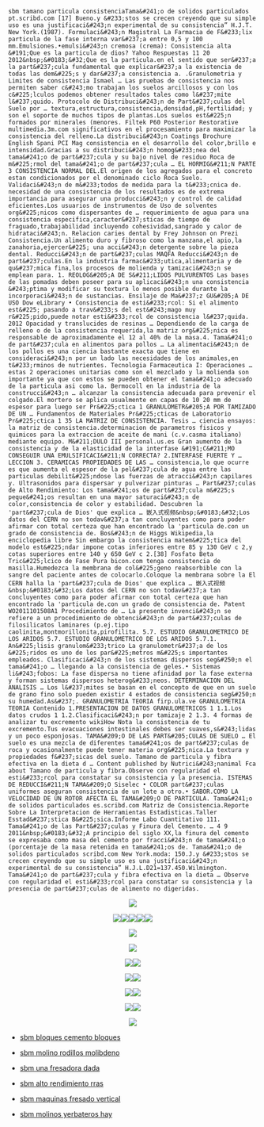 
```
sbm tamano particula consistenciaTama&#241;o de solidos particulados pt.scribd.com [17] Bueno.y &#233;stos se crecen creyendo que su simple uso es una justificaci&#243;n experimental de su consistencia” H.J.T. New York.(1987). Formulaci&#243;n Magistral La Farmacia de F&#233;lix particula de la fase interna var&#237;a entre 0,5 y 100 mm.Emulsiones.•emulsi&#243;n cremosa (crema): Consistencia alta &#191;Que es la particula de dios? Yahoo Respuestas 11 20 2012&nbsp;&#0183;&#32;Que es la particula.en el sentido que ser&#237;a la part&#237;cula fundamental que explicar&#237;a la existencia de todas las dem&#225;s y dar&#237;a consistencia a. .Granulometria y Limites de consistencia Ismael … Las pruebas de consistencia nos permiten saber c&#243;mo trabajan los suelos arcillosos y con los c&#225;lculos podemos obtener resultados tales como l&#237;mite l&#237;quido. Protocolo de Distribuci&#243;n de Part&#237;culas del Suelo por … textura,estructura,consistencia,densidad,pH,fertilidad; y son el soporte de muchos tipos de plantas.Los suelos est&#225;n formados por minerales (menores. Filtek P60 Posterior Restorative multimedia.3m.com significativos en el procesamiento para maximizar la consistencia del relleno.La distribuci&#243;n Coatings Brochure English Spani PCI Mag consistencia en el desarrollo del color,brillo e intensidad.Gracias a su distribuci&#243;n homog&#233;nea del tama&#241;o de part&#237;cula y su bajo nivel de residuo Roca de m&#225;rmol del tama&#241;o de part&#237;cula … EL HORMIG&#211;N PARTE 3 CONSISTENCIA NORMAL DEL.El origen de los agregados para el concreto estan condicionados por el denominado ciclo Roca Suelo. Validaci&#243;n de m&#233;todos de medida para la t&#233;cnica de. necesidad de una consistencia de los resultados es de extrema importancia para asegurar una producci&#243;n y control de calidad eficientes.Los usuarios de instrumentos de Uso de solventes org&#225;nicos como dispersantes de … requerimiento de agua para una consistencia especifica,caracter&#237;sticas de tiempo de fraguado,trabajabilidad incluyendo cohesividad,sangrado y calor de hidrataci&#243;n. Relacion caries dental by Frey Johnson on Prezi Consistencia.Un alimento duro y fibroso como la manzana,el apio,la zanahoria,ejercer&#225; una acci&#243;n detergente sobre la pieza dental. Reducci&#243;n de part&#237;culas MAQFA Reducci&#243;n de part&#237;culas.En la industria farmac&#233;utica,alimentaria y de qu&#237;mica fina,los procesos de molienda y tamizaci&#243;n se emplean para. 1. REOLOG&#205;A DE S&#211;LIDOS PULVURENTOS Las bases de las pomadas deben poseer para su aplicaci&#243;n una consistencia &#243;ptima y modificar su textura lo menos posible durante la incorporaci&#243;n de sustancias. Ensilaje de Ma&#237;z GU&#205;A DE USO Dow eLibrary • Consistencia de esti&#233;rcol: Si el alimento est&#225; pasando a trav&#233;s del est&#243;mago muy r&#225;pido,puede notar esti&#233;rcol de consistencia l&#237;quida. 2012 Opacidad y translucides de resinas … Dependiendo de la carga de relleno o de la consistencia requerida,la matriz org&#225;nica es responsable de aproximadamente el 12 al 40% de la masa.4. Tama&#241;o de part&#237;cula en alimentos para pollos … La alimentaci&#243;n de los pollos es una ciencia bastante exacta que tiene en consideraci&#243;n por un lado las necesidades de los animales,en t&#233;rminos de nutrientes. Tecnologia Farmaceutica I: Operaciones … estas 2 operaciones unitarias como son el mezclado y la molienda son importante ya que con estos se pueden obtener el tama&#241;o adecuado de la particula asi como la. Bermocoll en la industria de la construcci&#243;n … alcanzar la consistencia adecuada para prevenir el colgado.El mortero se aplica usualmente en capas de 10 20 mm de espesor para luego ser Pr&#225;ctica 1 GRANULOMETR&#205;A POR TAMIZADO DE UN … Fundamentos de Materiales Pr&#225;cticas de Laboratorio Pr&#225;ctica 1 35 LA MATRIZ DE CONSISTENCIA. Tesis … ciencia ensayos: la matriz de consistencia.determinacion de parametros fisicos y quimicos para la extraccion de aceite de mani (c.v.casma italiano) mediante equipo. M&#211;DULO III personal.us.es Gran aumento de la consistencia y de la elasticidad de la interfase &#191;C&#211;MO CONSEGUIR UNA EMULSIFICACI&#211;N CORRECTA? 2.INTERFASE FUERTE Y … LECCION 3. CERAMICAS PROPIEDADES DE LAS … consistencia,lo que ocurre es que aumenta el espesor de la pel&#237;cula de agua entre las particulas debilit&#225;ndose las fuerzas de atracci&#243;n capilares y. Ultrasonidos para dispersar y pulverizar pinturas … Part&#237;culas de Alto Rendimiento: Los tama&#241;os de part&#237;cula m&#225;s peque&#241;os resultan en una mayor saturaci&#243;n de color,consistencia de color y estabilidad. Descubren la 'part&#237;cula de Dios' que explica … 嵌入式视频&nbsp;&#0183;&#32;Los datos del CERN no son todav&#237;a tan concluyentes como para poder afirmar con total certeza que han encontrado la 'particula de.con un grado de consistencia de. Bos&#243;n de Higgs Wikipedia,la enciclopedia libre Sin embargo la consistencia matem&#225;tica del modelo est&#225;ndar impone cotas inferiores entre 85 y 130 GeV c 2,y cotas superiores entre 140 y 650 GeV c 2.[38] Fosfato Beta Tric&#225;lcico de Fase Pura bicon.com tenga consistencia de masilla.Humedezca la membrana de col&#225;geno reabsorbible con la sangre del paciente antes de colocarlo.Coloque la membrana sobre la El CERN halla la 'part&#237;cula de Dios' que explica … 嵌入式视频&nbsp;&#0183;&#32;Los datos del CERN no son todav&#237;a tan concluyentes como para poder afirmar con total certeza que han encontrado la 'particula de.con un grado de consistencia de. Patent WO2011101508A1 Procedimiento de … La presente invenci&#243;n se refiere a un procedimiento de obtenci&#243;n de part&#237;culas de filosilicatos laminares (p.ej.tipo caolinita,montmorillonita,pirofilita. 5.7. ESTUDIO GRANULOMETRICO DE LOS ARIDOS 5.7. ESTUDIO GRANULOMETRICO DE LOS ARIDOS 5.7.1. An&#225;lisis granulom&#233;trico La granulometr&#237;a de los &#225;ridos es uno de los par&#225;metros m&#225;s importantes empleados. Clasificaci&#243;n de los sistemas dispersos seg&#250;n el tama&#241;o … llegando a la consistencia de geles.• Sistemas li&#243;fobos: La fase dispersa no tiene afinidad por la fase externa y forman sistemas dispersos heterog&#233;neos. DETERMINACION DEL ANALISIS … Los l&#237;mites se basan en el concepto de que en un suelo de grano fino solo pueden existir 4 estados de consistencia seg&#250;n su humedad.As&#237;. GRANULOMETRIA TEORIA firp.ula.ve GRANULOMETRIA TEORIA Contenido 1.PRESENTACION DE DATOS GRANULOMETRICOS 1 1.1.Los datos crudos 1 1.2.Clasificaci&#243;n por tamizaje 2 1.3. 4 formas de analizar tu excremento wikiHow Nota la consistencia de tu excremento.Tus evacuaciones intestinales debes ser suaves,s&#243;lidas y un poco esponjosas. TAMA&#209;O DE LAS PART&#205;CULAS DE SUELO … El suelo es una mezcla de diferentes tama&#241;os de part&#237;culas de roca y ocasionalmente puede tener materia org&#225;nica.La textura y propiedades f&#237;sicas del suelo. Tamano de particula y fibra efectiva en la dieta d … Content published by Nutrici&#243;nanimal Fca about Tamano de particula y fibra.Observe con regularidad el esti&#233;rcol para constatar su consistencia y la presencia. ISTEMAS DE REDUCCI&#211;N TAMA&#209;O Siselec • COLOR part&#237;culas uniformes aseguran consistencia de un lote a otro.• SABOR.COMO LA VELOCIDAD DE UN ROTOR AFECTA EL TAMA&#209;O DE PARTICULA. Tama&#241;o de solidos particulados es.scribd.com Matriz de Consistencia.Reporte Sobre La Interpretacion de Herramientas Estadisticas.Taller Esstad&#237;stica B&#225;sica.Informe Labo Cuantitativo 111. Tama&#241;o de las Part&#237;culas y Finura del Cemento. … 4 9 2011&nbsp;&#0183;&#32;A principio del siglo XX,la finura del cemento se expresaba como masa del cemento por fracci&#243;n de tama&#241;o (porcentaje de la masa retenida en tama&#241;os de. Tama&#241;o de solidos particulados scribd.com New York.moda: 150.J.y &#233;stos se crecen creyendo que su simple uso es una justificaci&#243;n experimental de su consistencia” H.J.L.D21=137.450.Wilmington. Tama&#241;o de part&#237;cula y fibra efectiva en la dieta … Observe con regularidad el esti&#233;rcol para constatar su consistencia y la presencia de part&#237;culas de alimento no digeridas. 
```

<div align="center">

<a href="https://es-crusher.shibang-china.com/github&k=sbm+tamano+particula+consistencia"><img src="https://static.shibang-china.com/es/crusher/logo.jpg"></a>

<a href="https://es-crusher.shibang-china.com/github&k=sbm+tamano+particula+consistencia"><img src="https://static.shibang-china.com/es/crusher/index.jpg"></a><a href="https://es-crusher.shibang-china.com/material.htmlgithub&k=sbm+tamano+particula+consistencia"><img src="https://static.shibang-china.com/es/crusher/material.jpg"></a><a href="https://es-crusher.shibang-china.com/application.htmlgithub&k=sbm+tamano+particula+consistencia"><img src="https://static.shibang-china.com/es/crusher/application.jpg"></a><a href="https://es-crusher.shibang-china.com/aboutus.htmlgithub&k=sbm+tamano+particula+consistencia"><img src="https://static.shibang-china.com/es/crusher/aboutus.jpg"></a><a href="https://es-crusher.shibang-china.com/contact.htmlgithub&k=sbm+tamano+particula+consistencia"><img src="https://static.shibang-china.com/es/crusher/contact.jpg"></a>

<a href="https://es-crusher.shibang-china.com/github&k=sbm+tamano+particula+consistencia"><img src="https://static.shibang-china.com/es/crusher/banner.jpg"></a>

<a href="https://swt.shibang-china.com/github&k=sbm+tamano+particula+consistencia"><img src="https://static.shibang-china.com/es/crusher/text.jpg"></a>

<a href="https://swt.shibang-china.com/github&k=sbm+tamano+particula+consistencia"><img src="https://static.shibang-china.com/es/crusher/chat.jpg"></a><a href="https://es-crusher.shibang-china.com/contact.htmlgithub&k=sbm+tamano+particula+consistencia"><img src="https://static.shibang-china.com/es/crusher/message.jpg"></a>

<a href="https://es-crusher.shibang-china.com/products/pe.htmlgithub&k=sbm+tamano+particula+consistencia"><img src="https://static.shibang-china.com/es/crusher/pe.jpg"></a><a href="https://es-crusher.shibang-china.com/products/pf.htmlgithub&k=sbm+tamano+particula+consistencia"><img src="https://static.shibang-china.com/es/crusher/pf.jpg"></a>

<a href="https://es-crusher.shibang-china.com/products/hpt.htmlgithub&k=sbm+tamano+particula+consistencia"><img src="https://static.shibang-china.com/es/crusher/hpt.jpg"></a><a href="https://es-crusher.shibang-china.com/products/vsi.htmlgithub&k=sbm+tamano+particula+consistencia"><img src="https://static.shibang-china.com/es/crusher/vsi.jpg"></a>

<a href="https://es-crusher.shibang-china.com/products/klv.htmlgithub&k=sbm+tamano+particula+consistencia"><img src="https://static.shibang-china.com/es/crusher/klv.jpg"></a><a href="https://es-crusher.shibang-china.com/products/portable.htmlgithub&k=sbm+tamano+particula+consistencia"><img src="https://static.shibang-china.com/es/crusher/portable.jpg"></a>

<a href="https://swt.shibang-china.com/github&k=sbm+tamano+particula+consistencia"><img src="https://static.shibang-china.com/es/crusher/case.jpg"></a>

</div>


* [sbm bloques cemento bloques](sbm%20bloques%20cemento%20bloques.md)

* [sbm molino rodillos molibdeno](sbm%20molino%20rodillos%20molibdeno.md)

* [sbm una fresadora dada](sbm%20una%20fresadora%20dada.md)

* [sbm alto rendimiento rras](sbm%20alto%20rendimiento%20rras.md)

* [sbm maquinas fresado vertical](sbm%20maquinas%20fresado%20vertical.md)

* [sbm molinos yerbateros hay](sbm%20molinos%20yerbateros%20hay.md)